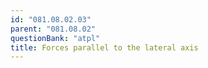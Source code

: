 ```yaml
---
id: "081.08.02.03"
parent: "081.08.02"
questionBank: "atpl"
title: Forces parallel to the lateral axis
---
```

